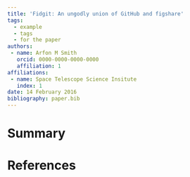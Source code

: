 ```yaml
---
title: 'Fidgit: An ungodly union of GitHub and figshare'
tags:
  - example
  - tags
  - for the paper
authors:
 - name: Arfon M Smith
   orcid: 0000-0000-0000-0000
   affiliation: 1
affiliations:
 - name: Space Telescope Science Insitute
   index: 1
date: 14 February 2016
bibliography: paper.bib
---
```



# Summary


# References